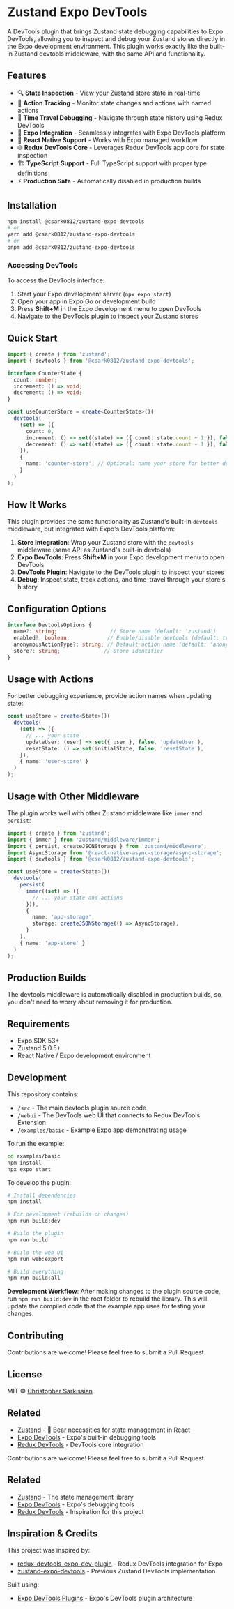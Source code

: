 # Zustand Expo DevTools

A DevTools plugin that brings Zustand state debugging capabilities to Expo DevTools, allowing you to inspect and debug your Zustand stores directly in the Expo development environment. This plugin works exactly like the built-in Zustand devtools middleware, with the same API and functionality.

## Features

- 🔍 **State Inspection** - View your Zustand store state in real-time
- 🎯 **Action Tracking** - Monitor state changes and actions with named actions
- 🔄 **Time Travel Debugging** - Navigate through state history using Redux DevTools
- 🚀 **Expo Integration** - Seamlessly integrates with Expo DevTools platform
- 📱 **React Native Support** - Works with Expo managed workflow
- 🌐 **Redux DevTools Core** - Leverages Redux DevTools app core for state inspection
- 🏗️ **TypeScript Support** - Full TypeScript support with proper type definitions
- ⚡ **Production Safe** - Automatically disabled in production builds

## Installation

```bash
npm install @csark0812/zustand-expo-devtools
# or
yarn add @csark0812/zustand-expo-devtools
# or
pnpm add @csark0812/zustand-expo-devtools
```

### Accessing DevTools

To access the DevTools interface:
1. Start your Expo development server (`npx expo start`)
2. Open your app in Expo Go or development build
3. Press **Shift+M** in the Expo development menu to open DevTools
4. Navigate to the DevTools plugin to inspect your Zustand stores

## Quick Start

```typescript
import { create } from 'zustand';
import { devtools } from '@csark0812/zustand-expo-devtools';

interface CounterState {
  count: number;
  increment: () => void;
  decrement: () => void;
}

const useCounterStore = create<CounterState>()(
  devtools(
    (set) => ({
      count: 0,
      increment: () => set((state) => ({ count: state.count + 1 }), false, 'increment'),
      decrement: () => set((state) => ({ count: state.count - 1 }), false, 'decrement'),
    }),
    {
      name: 'counter-store', // Optional: name your store for better debugging
    }
  )
);
```

## How It Works

This plugin provides the same functionality as Zustand's built-in `devtools` middleware, but integrated with Expo's DevTools platform:

1. **Store Integration**: Wrap your Zustand store with the `devtools` middleware (same API as Zustand's built-in devtools)
2. **Expo DevTools**: Press **Shift+M** in your Expo development menu to open DevTools
3. **DevTools Plugin**: Navigate to the DevTools plugin to inspect your stores
4. **Debug**: Inspect state, track actions, and time-travel through your store's history

## Configuration Options

```typescript
interface DevtoolsOptions {
  name?: string;                 // Store name (default: 'zustand')
  enabled?: boolean;            // Enable/disable devtools (default: true)
  anonymousActionType?: string; // Default action name (default: 'anonymous')
  store?: string;              // Store identifier
}
```

## Usage with Actions

For better debugging experience, provide action names when updating state:

```typescript
const useStore = create<State>()(
  devtools(
    (set) => ({
      // ... your state
      updateUser: (user) => set({ user }, false, 'updateUser'),
      resetState: () => set(initialState, false, 'resetState'),
    }),
    { name: 'user-store' }
  )
);
```

## Usage with Other Middleware

The plugin works well with other Zustand middleware like `immer` and `persist`:

```typescript
import { create } from 'zustand';
import { immer } from 'zustand/middleware/immer';
import { persist, createJSONStorage } from 'zustand/middleware';
import AsyncStorage from '@react-native-async-storage/async-storage';
import { devtools } from '@csark0812/zustand-expo-devtools';

const useStore = create<State>()(
  devtools(
    persist(
      immer((set) => ({
        // ... your state and actions
      })),
      {
        name: 'app-storage',
        storage: createJSONStorage(() => AsyncStorage),
      }
    ),
    { name: 'app-store' }
  )
);
```

## Production Builds

The devtools middleware is automatically disabled in production builds, so you don't need to worry about removing it for production.

## Requirements

- Expo SDK 53+
- Zustand 5.0.5+
- React Native / Expo development environment

## Development

This repository contains:
- `/src` - The main devtools plugin source code
- `/webui` - The DevTools web UI that connects to Redux DevTools Extension
- `/examples/basic` - Example Expo app demonstrating usage

To run the example:

```bash
cd examples/basic
npm install
npx expo start
```

To develop the plugin:

```bash
# Install dependencies
npm install

# For development (rebuilds on changes)
npm run build:dev

# Build the plugin
npm run build

# Build the web UI
npm run web:export

# Build everything
npm run build:all
```

**Development Workflow**: After making changes to the plugin source code, run `npm run build:dev` in the root folder to rebuild the library. This will update the compiled code that the example app uses for testing your changes.

## Contributing

Contributions are welcome! Please feel free to submit a Pull Request.

## License

MIT © [Christopher Sarkissian](https://github.com/csark0812)

## Related

- [Zustand](https://github.com/pmndrs/zustand) - 🐻 Bear necessities for state management in React
- [Expo DevTools](https://docs.expo.dev/debugging/devtools/) - Expo's built-in debugging tools
- [Redux DevTools](https://github.com/reduxjs/redux-devtools) - DevTools core integration

Contributions are welcome! Please feel free to submit a Pull Request.

## Related

- [Zustand](https://github.com/pmndrs/zustand) - The state management library
- [Expo DevTools](https://docs.expo.dev/debugging/devtools/) - Expo's debugging tools
- [Redux DevTools](https://github.com/reduxjs/redux-devtools) - Inspiration for this project

## Inspiration & Credits

This project was inspired by:
- [redux-devtools-expo-dev-plugin](https://github.com/matt-oakes/redux-devtools-expo-dev-plugin) - Redux DevTools integration for Expo
- [zustand-expo-devtools](https://github.com/jhonny1525/zustand-expo-devtools) - Previous Zustand DevTools implementation

Built using:
- [Expo DevTools Plugins](https://docs.expo.dev/debugging/devtools-plugins/) - Expo's DevTools plugin architecture
